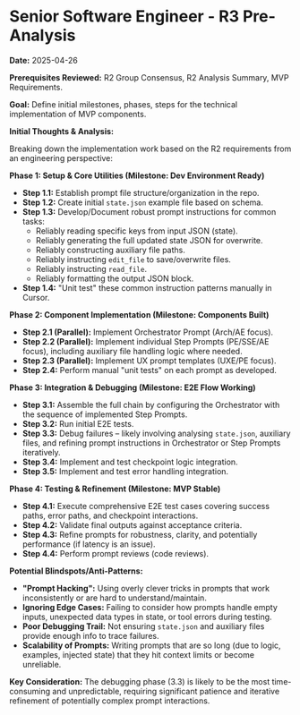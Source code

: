 # Senior Software Engineer - R3 Pre-Analysis

**Date:** 2025-04-26

**Prerequisites Reviewed:** R2 Group Consensus, R2 Analysis Summary, MVP Requirements.

**Goal:** Define initial milestones, phases, steps for the technical implementation of MVP components.

**Initial Thoughts & Analysis:**

Breaking down the implementation work based on the R2 requirements from an engineering perspective:

**Phase 1: Setup & Core Utilities (Milestone: Dev Environment Ready)**
*   **Step 1.1:** Establish prompt file structure/organization in the repo.
*   **Step 1.2:** Create initial `state.json` example file based on schema.
*   **Step 1.3:** Develop/Document robust prompt instructions for common tasks:
    *   Reliably reading specific keys from input JSON (state).
    *   Reliably generating the full updated state JSON for overwrite.
    *   Reliably constructing auxiliary file paths.
    *   Reliably instructing `edit_file` to save/overwrite files.
    *   Reliably instructing `read_file`.
    *   Reliably formatting the output JSON block.
*   **Step 1.4:** "Unit test" these common instruction patterns manually in Cursor.

**Phase 2: Component Implementation (Milestone: Components Built)**
*   **Step 2.1 (Parallel):** Implement Orchestrator Prompt (Arch/AE focus).
*   **Step 2.2 (Parallel):** Implement individual Step Prompts (PE/SSE/AE focus), including auxiliary file handling logic where needed.
*   **Step 2.3 (Parallel):** Implement UX prompt templates (UXE/PE focus).
*   **Step 2.4:** Perform manual "unit tests" on each prompt as developed.

**Phase 3: Integration & Debugging (Milestone: E2E Flow Working)**
*   **Step 3.1:** Assemble the full chain by configuring the Orchestrator with the sequence of implemented Step Prompts.
*   **Step 3.2:** Run initial E2E tests.
*   **Step 3.3:** Debug failures – likely involving analysing `state.json`, auxiliary files, and refining prompt instructions in Orchestrator or Step Prompts iteratively.
*   **Step 3.4:** Implement and test checkpoint logic integration.
*   **Step 3.5:** Implement and test error handling integration.

**Phase 4: Testing & Refinement (Milestone: MVP Stable)**
*   **Step 4.1:** Execute comprehensive E2E test cases covering success paths, error paths, and checkpoint interactions.
*   **Step 4.2:** Validate final outputs against acceptance criteria.
*   **Step 4.3:** Refine prompts for robustness, clarity, and potentially performance (if latency is an issue).
*   **Step 4.4:** Perform prompt reviews (code reviews).

**Potential Blindspots/Anti-Patterns:**
*   **"Prompt Hacking":** Using overly clever tricks in prompts that work inconsistently or are hard to understand/maintain.
*   **Ignoring Edge Cases:** Failing to consider how prompts handle empty inputs, unexpected data types in state, or tool errors during testing.
*   **Poor Debugging Trail:** Not ensuring `state.json` and auxiliary files provide enough info to trace failures.
*   **Scalability of Prompts:** Writing prompts that are so long (due to logic, examples, injected state) that they hit context limits or become unreliable.

**Key Consideration:** The debugging phase (3.3) is likely to be the most time-consuming and unpredictable, requiring significant patience and iterative refinement of potentially complex prompt interactions. 